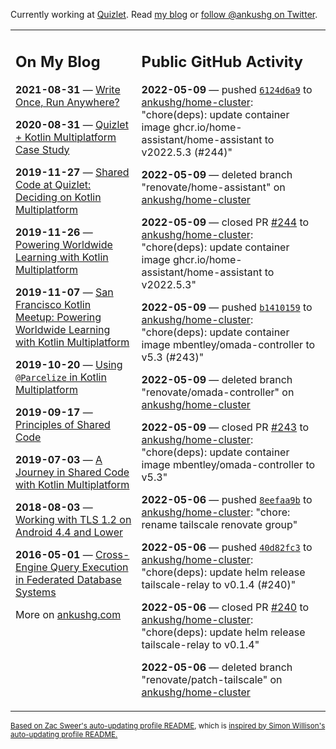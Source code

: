 Currently working at [Quizlet](https://quizlet.com/). Read [my blog](https://ankushg.com/) or [follow @ankushg on Twitter](https://twitter.com/ankushg).

<table><tr><td valign="top" width="40%">

## On My Blog
<!-- blog starts -->
**2021-08-31** — [Write Once, Run Anywhere?](https://ankushg.com/posts/write-once-run-anywhere-increment/)

**2020-08-31** — [Quizlet + Kotlin Multiplatform Case Study](https://ankushg.com/posts/quizlet-kotlin-multiplatform-case-study/)

**2019-11-27** — [Shared Code at Quizlet: Deciding on Kotlin Multiplatform](https://ankushg.com/posts/shared-code-kotlin-multiplatform/)

**2019-11-26** — [Powering Worldwide Learning with Kotlin Multiplatform](https://ankushg.com/speaking/droidcon-sf-2019)

**2019-11-07** — [San Francisco Kotlin Meetup: Powering Worldwide Learning with Kotlin Multiplatform](https://ankushg.com/speaking/sf-kotlin-meetup-2019)

**2019-10-20** — [Using `@Parcelize` in Kotlin Multiplatform](https://ankushg.com/posts/multiplatform-parcelize/)

**2019-09-17** — [Principles of Shared Code](https://ankushg.com/speaking/denver-startup-week-2019)

**2019-07-03** — [A Journey in Shared Code with Kotlin Multiplatform](https://ankushg.com/speaking/droidcon-berlin-2019)

**2018-08-03** — [Working with TLS 1.2 on Android 4.4 and Lower](https://ankushg.com/posts/tls-1.2-on-android/)

**2016-05-01** — [Cross-Engine Query Execution in Federated Database Systems](https://ankushg.com/projects/thesis)
<!-- blog ends -->
More on [ankushg.com](https://ankushg.com/)
</td><td valign="top" width="60%">

## Public GitHub Activity
<!-- githubActivity starts -->
**2022-05-09** — pushed [`6124d6a9`](https://github.com/ankushg/home-cluster/commit/6124d6a93afe5dc8d5fbaab5ec9d0d120578bbe8) to [ankushg/home-cluster](https://api.github.com/repos/ankushg/home-cluster): "chore(deps): update container image ghcr.io/home-assistant/home-assistant to v2022.5.3 (#244)"

**2022-05-09** — deleted branch "renovate/home-assistant" on [ankushg/home-cluster](https://api.github.com/repos/ankushg/home-cluster)

**2022-05-09** — closed PR [#244](https://github.com/ankushg/home-cluster/pull/244) to [ankushg/home-cluster](https://api.github.com/repos/ankushg/home-cluster): "chore(deps): update container image ghcr.io/home-assistant/home-assistant to v2022.5.3"

**2022-05-09** — pushed [`b1410159`](https://github.com/ankushg/home-cluster/commit/b1410159ce9c04e3492dbc9fd49d691534c685d1) to [ankushg/home-cluster](https://api.github.com/repos/ankushg/home-cluster): "chore(deps): update container image mbentley/omada-controller to v5.3 (#243)"

**2022-05-09** — deleted branch "renovate/omada-controller" on [ankushg/home-cluster](https://api.github.com/repos/ankushg/home-cluster)

**2022-05-09** — closed PR [#243](https://github.com/ankushg/home-cluster/pull/243) to [ankushg/home-cluster](https://api.github.com/repos/ankushg/home-cluster): "chore(deps): update container image mbentley/omada-controller to v5.3"

**2022-05-06** — pushed [`8eefaa9b`](https://github.com/ankushg/home-cluster/commit/8eefaa9b92826523f24ce631ed90a74490bcba83) to [ankushg/home-cluster](https://api.github.com/repos/ankushg/home-cluster): "chore: rename tailscale renovate group"

**2022-05-06** — pushed [`40d82fc3`](https://github.com/ankushg/home-cluster/commit/40d82fc39a0707265c218df77958765ccf763482) to [ankushg/home-cluster](https://api.github.com/repos/ankushg/home-cluster): "chore(deps): update helm release tailscale-relay to v0.1.4 (#240)"

**2022-05-06** — closed PR [#240](https://github.com/ankushg/home-cluster/pull/240) to [ankushg/home-cluster](https://api.github.com/repos/ankushg/home-cluster): "chore(deps): update helm release tailscale-relay to v0.1.4"

**2022-05-06** — deleted branch "renovate/patch-tailscale" on [ankushg/home-cluster](https://api.github.com/repos/ankushg/home-cluster)
<!-- githubActivity ends -->
</td></tr></table>

<sub><a href="https://github.com/ZacSweers/ZacSweers">Based on Zac Sweer's auto-updating profile README</a>, which is <a href="https://simonwillison.net/2020/Jul/10/self-updating-profile-readme/">inspired by Simon Willison's auto-updating profile README.</a></sub>